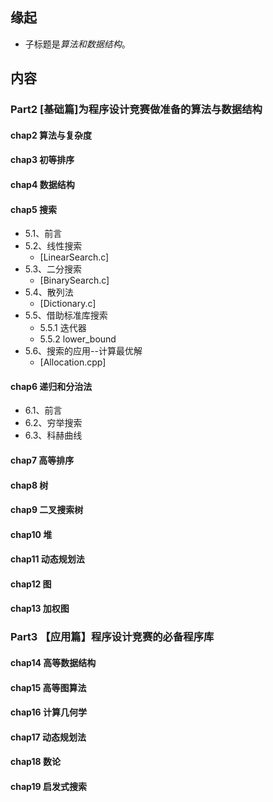 ## 缘起

+ 子标题是*算法和数据结构*。

## 内容

### Part2 [基础篇]为程序设计竞赛做准备的算法与数据结构

#### chap2 算法与复杂度

#### chap3 初等排序

#### chap4 数据结构

#### chap5 搜索

+ 5.1、前言
+ 5.2、线性搜索
  + [LinearSearch.c]
+ 5.3、二分搜索
  + [BinarySearch.c]
+ 5.4、散列法
  + [Dictionary.c]
+ 5.5、借助标准库搜索
  + 5.5.1 迭代器
  + 5.5.2 lower_bound
+ 5.6、搜索的应用--计算最优解
  + [Allocation.cpp]

#### chap6 递归和分治法

+ 6.1、前言
+ 6.2、穷举搜索
+ 6.3、科赫曲线

#### chap7 高等排序

#### chap8 树

#### chap9 二叉搜索树

#### chap10 堆

#### chap11 动态规划法

#### chap12 图

#### chap13 加权图

### Part3 【应用篇】程序设计竞赛的必备程序库

#### chap14 高等数据结构

#### chap15 高等图算法

#### chap16 计算几何学

#### chap17 动态规划法

#### chap18 数论

#### chap19 启发式搜索